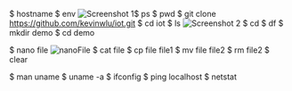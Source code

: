 $ hostname
$ env
![Screenshot 1](https://user-images.githubusercontent.com/78380289/154305406-6984cc6c-6e8a-4a1f-93c9-315137fd07ed.jpg)$ ps
$ pwd
$ git clone https://github.com/kevinwlu/iot.git
$ cd iot
$ ls
![Screenshot 2](https://user-images.githubusercontent.com/78380289/154305611-6b23c7cd-a37c-44e3-b74a-bc1eec7678d3.jpg)
$ cd
$ df
$ mkdir demo
$ cd demo

$ nano file
![nanoFile](https://user-images.githubusercontent.com/78380289/154305683-acec2be5-2819-4f0f-99ca-92333fbcc3fe.png)
$ cat file
$ cp file file1
$ mv file file2
$ rm file2
$ clear

$ man uname
$ uname -a
$ ifconfig
$ ping localhost
$ netstat
